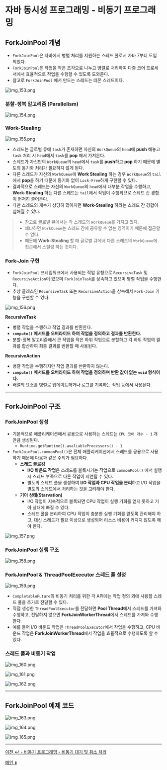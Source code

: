 # 자바 동시성 프로그래밍 - 비동기 프로그래밍

## ForkJoinPool 개념

- `ForkJoinPool`은 자바에서 병렬 처리를 지원하는 스레드 풀로서 자바 7부터 도입 되었다.
- `ForkJoinPool`은 작업을 작은 조각으로 나누고 병렬로 처리하여 다중 코어 프로세서에서 효율적으로 작업을 수행할 수 있도록 도와준다.
- 참고로 `ForkJoinPool` 에서 만드는 스레드는 데몬 스레드이다.

![img_153.png](image/img_153.png)

### 분할-정복 알고리즘 (Parallelism)

![img_154.png](image/img_154.png)

### Work-Stealing

![img_155.png](image/img_155.png)

- 스레드는 글로벌 큐에 `task`가 존재하면 자신의 `WorkQueue`의 `head`에 **push** 해놓고 `task` 처리 시 `head`에서 `task`를 **pop** 해서 가져온다.
- 스레드가 자신만의 `WorkQueue`의 `head`에서 `task`를 **push**하고 **pop** 하기 때문에 별도의 동기화 처리가 필요하지 않게 된다.
- 다른 스레드가 자신의 `WorkQueue`에 **Work Stealing** 하는 경우 `WorkQueue`의 `tail`에서 **pop**을 하기 때문에 동기화 없이 `Lock-Free`하게 구현할 수 있다.
- 결과적으로 스레드는 자신의 `WorkQueue`의 `head`에서 대부분 작업을 수행하고, **Work-Stealing** 하는 다른 스레드는 `tail`에서 작업이 수행되므로 스레드 간 경합이 현저히 줄어든다.
- 다만 스레드의 개수가 상당히 많아지면 **Work-Stealing** 하려는 스레드 간 경합이 심해질 수 있다.

> - 참고로 글로벌 큐에서는 각 스레드의 `WorkQueue`를 가지고 있다.
> - 왜냐하면 `WorkQueue`는 스레드 간에 공유할 수 없는 영역이기 때문에 접근할 수 없다.
> - 때문에 **Work-Stealing** 할 때 글로벌 큐에서 다른 스레드의 `WorkQueue`에 접근해서 스틸링 하는 것이다.

### Fork-Join 구현

- `ForkJoinPool` 프레임워크에서 사용되는 작업 유형으로 `RecursiveTask` 및 `RecursiveAction`이 있으며 `ForkJoinTask`를 상속하고 있으며 병렬 작업을 수행한다.
- 추상 클래스인 `RecursiveTask` 또는 `RecursiveAction`을 상속해서 `Fork-Join` 기능을 구현할 수 있다.

![img_156.png](image/img_156.png)

**RecursiveTask**

- 병렬 작업을 수행하고 작업 결과를 반환한다.
- **`compute()` 메서드를 오버라이드 하여 작업을 정의하고 결과를 반환한다.**
- 분할-정복 알고리즘에서 큰 작업을 작은 하위 작업으로 분할하고 각 하위 작업의 결과를 합산하여 최종 결과를 반환할 때 사용된다.

**RecursiveAction**

- 병렬 작업을 수행하지만 작업 결과를 반환하지 않는다.
- **`compute()` 메서드를 오버라이드 하여 작업을 정의하며 반환 값이 없는 `void` 형식이다.**
- 배열의 요소를 병렬로 업데이트하거나 로그를 기록하는 작업 등에서 사용된다.

---

## ForkJoinPool 구조

### ForkJoinPool 생성

- 기본적으로 애플리케이션에서 공용으로 사용하는 스레드는 `CPU 코어 개수 - 1` 개 만큼 생성된다.
  - `Runtime.getRuntime().avaliableProcessors() - 1`
- `ForkJoinPool.commonPool()`은 전체 애플리케이션에서 스레드를 공용으로 사용하기 때문에 다음과 같은 주의가 필요하다.
  - **스레드 블로킹**
    - **I/O 바운드 작업**은 스레드를 블록시키는 작업으로 `commonPool()` 에서 실행 시 스레드 부족으로 다른 작업이 지연될 수 있다.
    - 별도의 스레드 풀을 생성하여 **I/O 작업과 CPU 작업을 분리**하고 I/O 작업을 별도의 스레드에서 처리하는 것을 고려해야 한다.
  - **기아 상태(Starvation)**
    - I/O 작업이 지속적으로 블록되면 CPU 작업이 실행 기회를 얻지 못하고 기아 상태에 빠질 수 있다.
    - 스레드 풀을 분리하여 CPU 작업이 충분한 실행 기회를 얻도록 관리해야 하고, 대신 스레드가 필요 이상으로 생성되어 리소스 비용이 커지지 않도록 해야 한다.

![img_157.png](image/img_157.png)

### ForkJoinPool 실행 구조

![img_158.png](image/img_158.png)

### ForkJoinPool & ThreadPoolExecutor 스레드 풀 설정

![img_159.png](image/img_159.png)

- `CompletableFuture`의 비동기 처리를 위한 각 API에는 작업 정의 외에 사용할 스레드 풀을 추가로 전달할 수 있다.
- 직접 생성한 `ThreadPoolExecutor`를 전달하면 **Pool Thread**에서 스레드를 가져와 수행하고, 전달하지 않으면 **ForkJoinWorkerThread**에서 스레드를 가져와 수행한다.
- 예를 들어 I/O 바운드 작업은 `ThreadPoolExecutor`에서 작업을 수행하고, CPU 바운드 작업은 **ForkJoinWorkerThread**에서 작업을 효율적으로 수행하도록 할 수 있다.

### 스레드 풀과 비동기 작업

![img_160.png](image/img_160.png)

![img_161.png](image/img_161.png)

![img_162.png](image/img_162.png)

---

## ForkJoinPool 예제 코드

![img_163.png](image/img_163.png)

![img_164.png](image/img_164.png)

![img_165.png](image/img_165.png)

---

[이전 ↩️ - 비동기 프로그래밍 - 비동기 대기 및 취소 처리](https://github.com/genesis12345678/TIL/blob/main/Java/reactive/AsyncProgramming/%EC%B7%A8%EC%86%8C%EC%B2%98%EB%A6%AC.md)

[메인 ⏫](https://github.com/genesis12345678/TIL/blob/main/Java/reactive/Main.md)